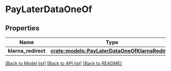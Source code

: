 # PayLaterDataOneOf

## Properties

Name | Type | Description | Notes
------------ | ------------- | ------------- | -------------
**klarna_redirect** | [**crate::models::PayLaterDataOneOfKlarnaRedirect**](PayLaterData_oneOf_klarna_redirect.md) |  | 

[[Back to Model list]](../README.md#documentation-for-models) [[Back to API list]](../README.md#documentation-for-api-endpoints) [[Back to README]](../README.md)


